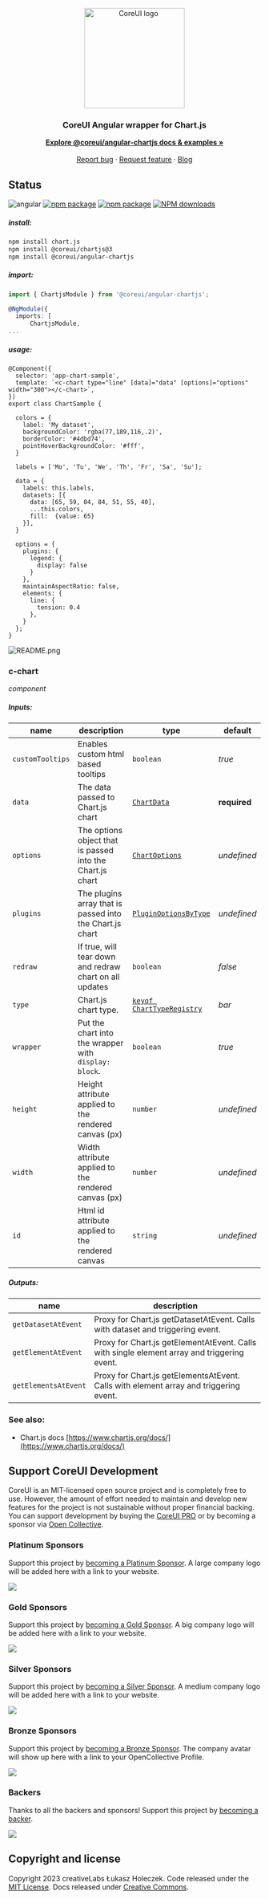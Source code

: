<p align="center">
  <a href="https://coreui.io/">
    <img
      src="https://coreui.io/images/brand/coreui-signet.svg"
      alt="CoreUI logo"
      width="200"
    />
  </a>
</p>

<h3 align="center">CoreUI Angular wrapper for Chart.js</h3>

<p align="center">
  <a href="https://coreui.io/angular/docs/"><strong>Explore @coreui/angular-chartjs docs & examples »</strong></a>
  <br>
  <br>
  <a href="https://github.com/coreui/coreui-angular/issues/new?template=bug_report.md">Report bug</a>
  ·
  <a href="https://github.com/coreui/coreui-angular/issues/new?template=feature_request.md">Request feature</a>
  ·
  <a href="https://blog.coreui.io/">Blog</a>
</p>

## Status

![angular][angular-badge]
[![npm package][npm-badge]][npm]
[![npm package][npm-badge-next]][npm]
[![NPM downloads][npm-download]][npm]


[npm-badge]: https://img.shields.io/npm/v/@coreui/angular-chartjs/latest?style=flat-square&color=brightgreen
[npm-badge-next]: https://img.shields.io/npm/v/@coreui/angular-chartjs/next?style=flat-square&color=red
[npm]: https://www.npmjs.com/package/@coreui/angular-chartjs
[npm-download]: https://img.shields.io/npm/dm/@coreui/angular-chartjs.svg?style=flat-square
[angular-badge]: https://img.shields.io/badge/angular-^17.2.0-lightgrey.svg?style=flat-square&logo=angular

##### install:

```bash
npm install chart.js
npm install @coreui/chartjs@3
npm install @coreui/angular-chartjs
````

##### import:

```ts
import { ChartjsModule } from '@coreui/angular-chartjs';

@NgModule({
  imports: [
      ChartjsModule,
...
```

##### usage:

```tsx
@Component({
  selector: 'app-chart-sample',
  template: `<c-chart type="line" [data]="data" [options]="options" width="300"></c-chart>`,
})
export class ChartSample {

  colors = {
    label: 'My dataset',
    backgroundColor: 'rgba(77,189,116,.2)',
    borderColor: '#4dbd74',
    pointHoverBackgroundColor: '#fff',
  }

  labels = ['Mo', 'Tu', 'We', 'Th', 'Fr', 'Sa', 'Su'];

  data = {
    labels: this.labels,
    datasets: [{
      data: [65, 59, 84, 84, 51, 55, 40],
      ...this.colors,
      fill:  {value: 65}
    }],
  }

  options = {
    plugins: {
      legend: {
        display: false
      }
    },
    maintainAspectRatio: false,
    elements: {
      line: {
        tension: 0.4
      },
    }
  };
}
```
![README.png](./README.png)


### c-chart
_component_

##### Inputs:

|name|description|type|default|
|---|---|---|---|
|`customTooltips`|Enables custom html based tooltips|`boolean`|_true_
|`data`|The data passed to Chart.js chart|[`ChartData`](https://www.chartjs.org/docs/latest/api/interfaces/ChartData.html)|**required**
|`options`|The options object that is passed into the Chart.js chart|[`ChartOptions`](https://www.chartjs.org/docs/latest/general/options.html)|_undefined_
|`plugins`|The plugins array that is passed into the Chart.js chart|[`PluginOptionsByType`](https://www.chartjs.org/docs/latest/api/interfaces/PluginOptionsByType.html)|_undefined_
|`redraw`|If true, will tear down and redraw chart on all updates|`boolean`|_false_
|`type`|Chart.js chart type.|[`keyof ChartTypeRegistry`](https://www.chartjs.org/docs/latest/api/interfaces/ChartTypeRegistry.html)|_bar_
|`wrapper`|Put the chart into the wrapper with `display: block`.|`boolean`|_true_
|`height`|Height attribute applied to the rendered canvas (px)|`number`|_undefined_
|`width`|Width attribute applied to the rendered canvas (px)|`number`|_undefined_
|`id`|Html id attribute applied to the rendered canvas|`string`|_undefined_

##### Outputs:

|name|description|
|---|---|
|`getDatasetAtEvent`|Proxy for Chart.js getDatasetAtEvent. Calls with dataset and triggering event.
|`getElementAtEvent`|Proxy for Chart.js getElementAtEvent. Calls with single element array and triggering event.
|`getElementsAtEvent`|Proxy for Chart.js getElementsAtEvent. Calls with element array and triggering event.


### See also:

- Chart.js docs [https://www.chartjs.org/docs/](https://www.chartjs.org/docs/)

<!--- StartOpenCollectiveBackers -->

## Support CoreUI Development

CoreUI is an MIT-licensed open source project and is completely free to use. However, the amount of effort needed to maintain and develop new features for the project is not sustainable without proper financial backing. You can support development by buying the [CoreUI PRO](https://coreui.io/pricing/) or by becoming a sponsor via [Open Collective](https://opencollective.com/coreui/).


### Platinum Sponsors

Support this project by [becoming a Platinum Sponsor](https://opencollective.com/coreui/contribute/platinum-sponsor-40959/). A large company logo will be added here with a link to your website.

<a href="https://opencollective.com/coreui/contribute/platinum-sponsor-40959/checkout"><img src="https://opencollective.com/coreui/tiers/platinum-sponsor/0/avatar.svg?avatarHeight=100"></a>

### Gold Sponsors

Support this project by [becoming a Gold Sponsor](https://opencollective.com/coreui/contribute/gold-sponsor-40960/). A big company logo will be added here with a link to your website.

<a href="https://opencollective.com/coreui/contribute/gold-sponsor-40960/checkout"><img src="https://opencollective.com/coreui/tiers/gold-sponsor/0/avatar.svg?avatarHeight=100"></a>

### Silver Sponsors

Support this project by [becoming a Silver Sponsor](https://opencollective.com/coreui/contribute/silver-sponsor-40967/). A medium company logo will be added here with a link to your website.

<a href="https://opencollective.com/coreui/contribute/silver-sponsor-40967/checkout"><img src="https://opencollective.com/coreui/tiers/gold-sponsor/0/avatar.svg?avatarHeight=100"></a>

### Bronze Sponsors

Support this project by [becoming a Bronze Sponsor](https://opencollective.com/coreui/contribute/bronze-sponsor-40966/). The company avatar will show up here with a link to your OpenCollective Profile.

<a href="https://opencollective.com/coreui/contribute/bronze-sponsor-40966/checkout"><img src="https://opencollective.com/coreui/tiers/bronze-sponsor/0/avatar.svg?avatarHeight=100"></a>

### Backers

Thanks to all the backers and sponsors! Support this project by [becoming a backer](https://opencollective.com/coreui/contribute/backer-40965/).

<a href="https://opencollective.com/coreui/contribute/backer-40965/checkout" target="_blank" rel="noopener"><img src="https://opencollective.com/coreui/backers.svg?width=890"></a>

<!--- EndOpenCollectiveBackers -->

## Copyright and license

Copyright 2023 creativeLabs Łukasz Holeczek. Code released under the [MIT License](https://github.com/coreui/coreui-angular/blob/main/LICENSE). Docs released under [Creative Commons](https://creativecommons.org/licenses/by/3.0/).
